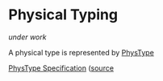 Physical Typing
=====
_under work_

A physical type is represented by [PhysType](phtpe/src/main/scala/feh/phtpe/PhysType.scala)

[PhysType Specification](test-reports/feh.phtpe.PhysTypeSpec.md) ([source](phtpe/src/test/scala/feh/phtpe/PhysTypeSpec.scala)